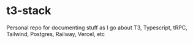 # t3-stack
Personal repo for documenting stuff as I go about T3, Typescript, tRPC, Tailwind, Postgres, Railway, Vercel, etc
